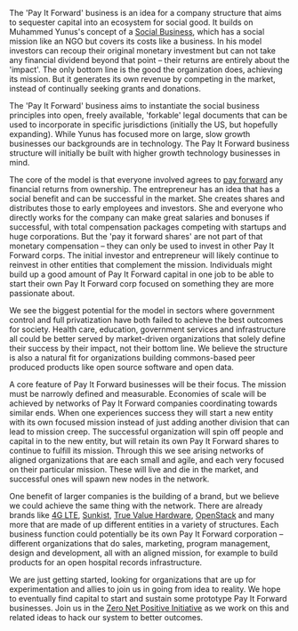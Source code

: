 The 'Pay It Forward' business is an idea for a company structure that aims to sequester 
capital into an ecosystem for social good. It builds on Muhammed Yunus's concept of a 
[Social Business](http://www.yunussb.com/social-business/), which has a social mission like 
an NGO but covers its costs like a business. In his model investors can recoup their original 
monetary investment but can not take any financial dividend beyond that point – their returns 
are entirely about the 'impact'. The only bottom line is the good the organization does, 
achieving its mission. But it generates its own revenue by competing in the market, instead 
of continually seeking grants and donations.

The 'Pay It Forward' business aims to instantiate the social business principles into open, freely 
available, 'forkable' legal documents that can be used to incorporate in specific jurisdictions 
(initially the US, but hopefully expanding). While Yunus has focused more on large, slow growth 
businesses our backgrounds are in technology. The Pay It Forward business structure will initially be built with 
higher growth technology businesses in mind.

The core of the model is that everyone involved agrees to [pay forward](http://en.wikipedia.org/wiki/Pay_it_forward) 
any financial returns from 
ownership. The entrepreneur has an idea that has a social benefit and can be successful in the 
market. She creates shares and distributes those to early employees and investors. She and everyone 
who directly works for the company can make great salaries and bonuses if successful, with total 
compensation packages competing with startups and huge corporations. But the 'pay it forward shares' 
are not part of that monetary compensation – they can only be used to invest in other Pay It Forward 
corps. The initial investor and entrepreneur will likely continue to reinvest in other entities that 
complement the mission. Individuals might build up a good amount of Pay It Forward capital in one job 
to be able to start their own Pay It Forward corp focused on something they are more passionate about.

We see the biggest potential for the model in sectors where government control and full privatization 
have both failed to achieve the best outcomes for society. Health care, education, government services 
and infrastructure all could be better served by market-driven organizations that solely define their 
success by their impact, not their bottom line. We believe the structure is also a natural fit for 
organizations building commons-based peer produced products like open source software and open data.

A core feature of Pay It Forward businesses will be their focus. The mission must be narrowly 
defined and measurable. Economies of scale will be achieved by networks of Pay It Forward companies 
coordinating towards similar ends. When one experiences success they will start a new entity with its
own focused mission instead of just adding another division that can lead to mission creep.
The successful organization will spin off people and capital in to the new entity, but will retain
its own Pay It Forward shares to continue to fulfill its mission. Through this we see arising networks 
of aligned organizations that are each small and agile, and each very focused on their particular mission. 
These will live and die in the market, and successful ones will spawn new nodes in the network.

One benefit of larger companies is the building of a brand, but we believe we could achieve the same 
thing with the network. There are already brands like [4G LTE](http://en.wikipedia.org/wiki/3GPP_Long_Term_Evolution), 
[Sunkist](http://www.sunkist.com/about/cooperative.aspx), [True Value Hardware](http://truevaluecompany.com/about_true_value/company-overview.asp), 
[OpenStack](http://www.openstack.org/foundation/) and many more that are made of up different entities 
in a variety of structures. Each business function could potentially be its own Pay It Forward corporation 
– different organizations that do sales, marketing, program management, design and development, all with 
an aligned mission, for example to build products for an open hospital records infrastructure.

We are just getting started, looking for organizations that are up for experimentation and allies to join 
us in going from idea to reality. We hope to eventually find capital to start and sustain some prototype Pay It Forward 
businesses. Join us in the [Zero Net Positive Initiative](http://zeronetpositive.org) as we work on this 
and related ideas to hack our system to better outcomes.
